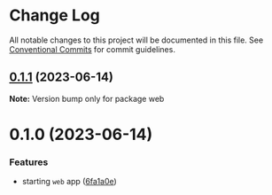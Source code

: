 # Change Log

All notable changes to this project will be documented in this file.
See [Conventional Commits](https://conventionalcommits.org) for commit guidelines.

## [0.1.1](https://github.com/emunhoz/omdb-series/compare/web@0.1.0...web@0.1.1) (2023-06-14)

**Note:** Version bump only for package web





# 0.1.0 (2023-06-14)


### Features

* starting `web` app ([6fa1a0e](https://github.com/emunhoz/omdb-series/commit/6fa1a0ed289e7925fbb4df5eed17ef173dfbee3a))
